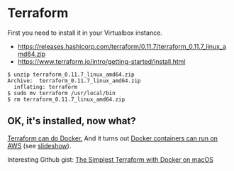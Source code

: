# Terraform

First you need to install it in your Virtualbox instance.

* https://releases.hashicorp.com/terraform/0.11.7/terraform_0.11.7_linux_amd64.zip
* https://www.terraform.io/intro/getting-started/install.html

```
$ unzip terraform_0.11.7_linux_amd64.zip
Archive:  terraform_0.11.7_linux_amd64.zip
  inflating: terraform
$ sudo mv terraform /usr/local/bin
$ rm terraform_0.11.7_linux_amd64.zip
```

## OK, it's installed, now what?

[Terraform can do Docker.](https://www.terraform.io/docs/providers/docker/index.html)
And it turns out
[Docker containers can run on AWS](https://docs.aws.amazon.com/AmazonECS/latest/developerguide/docker-basics.html)
(see [slideshow](https://www.slideshare.net/brikis98/an-intro-to-docker-terraform-and-amazon-ecs)).

Interesting Github gist:
[The Simplest Terraform with Docker on macOS](https://gist.github.com/brianshumate/09adf967c563731ca1b0c4d39f7bcdc2)
